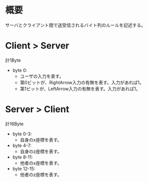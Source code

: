 # 概要
サーバとクライアント間で送受信されるバイト列のルールを記述する。

# Client > Server
計1Byte
- byte 0:
  - ユーザの入力を表す。
  - 第0ビットが、RightArrow入力の有無を表す。入力があれば1。
  - 第1ビットが、LeftArrow入力の有無を表す。入力があれば1。

# Server > Client
計16Byte
- byte 0-3:
  - 自身のx座標を表す。
- byte 4-7:
  - 自身のz座標を表す。
- byte 8-11:
  - 他者のx座標を表す。
- byte 12-15:
  - 他者のz座標を表す。